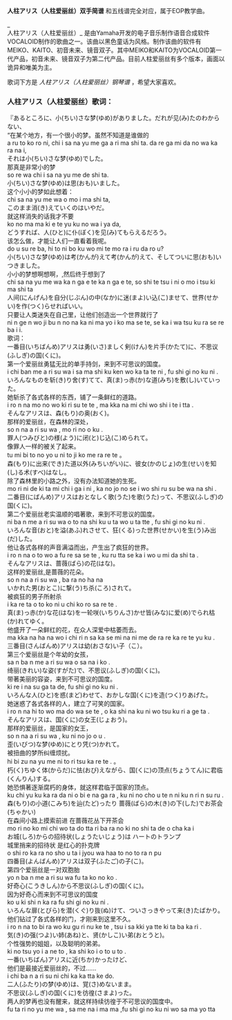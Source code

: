 

**人柱アリス（人柱爱丽丝）双手简谱** 和五线谱完全对应，属于EOP教学曲。

_  
人柱アリス（人柱爱丽丝）_
是由Yamaha开发的电子音乐制作语音合成软件VOCALOID制作的歌曲之一。该曲以黑色童话为风格。制作该曲的软件有MEIKO、KAITO、初音未来、镜音双子。其中MEIKO和KAITO为VOCALOID第一代产品，初音未来、镜音双子为第二代产品。目前人柱爱丽丝有多个版本，画面以诡异和唯美为主。

  
歌词下方是 _人柱アリス（人柱爱丽丝）钢琴谱_ ，希望大家喜欢。

### 人柱アリス（人柱爱丽丝）歌词：

『あるところに、小(ちい)さな梦(ゆめ)がありました。だれが见(み)たのわからない、  
“在某个地方，有一个很小的梦。虽然不知道是谁做的  
a ru to ko ro ni, chi i sa na yu me ga a ri ma shi ta. da re ga mi da no wa ka
ra na i,  
それは小(ちい)さな梦(ゆめ)でした。  
那真是非常小的梦  
so re wa chi i sa na yu me de shi ta.  
小(ちい)さな梦(ゆめ)は思(おも)いました。  
这个小小的梦如此想着：  
chi sa na yu me wa o mo i ma shi ta,  
このまま消(き)えていくのはいやだ。  
就这样消失的话我才不要  
ko no ma ma ki e te yu ku no wa i ya da,  
どうすれば、人(ひと)に仆(ぼく)を见(み)てもらえるだろう。  
该怎么做，才能让人们一直看着我呢。  
do u su re ba, hi to ni bo ku wo mi te mo ra i ru da ro u?  
小(ちい)さな梦(ゆめ)は考(かんが)えて考(かんが)えて、そしてついに思(おも)いつきました。  
小小的梦想啊想啊，,然后终于想到了  
chi sa na yu me wa ka n ga e te ka n ga e te, so shi te tsu i ni o mo i tsu ki
ma shi ta  
人间(にんげん)を自分(じぶん)の中(なか)に迷(まよ)い込(こ)ませて、世界(せかい)を作(つく)らせればいい。  
只要让人类迷失在自己里，让他们创造出一个世界就行了  
ni n ge n wo ji bu n no na ka ni ma yo i ko ma se te, se ka i wa tsu ku ra se
re ba i i.  
歌词：  
一番目(いちばんめ)アリスは勇(いさ)ましく剣(けん)を片手(かたて)に、不思议(ふしぎ)の国(くに)。  
第一个爱丽丝勇猛无比的单手持剑，来到不可思议的国度。  
i chi ban me a ri su wa i sa ma shi ku ken wo ka ta te ni , fu shi gi no ku ni
.  
いろんなものを斩(き)り舍(す)てて、真(ま)っ赤(か)な道(みち)を敷(し)いていった。  
她斩杀了各式各样的东西，铺了一条鲜红的道路。  
i ro n na mo no wo ki ri su te te , ma kka na mi chi wo shi i te i tta .  
そんなアリスは、森(もり)の奥(おく)。  
那样的爱丽丝，在森林的深处，  
so n na a ri su wa , mo ri no o ku .  
罪人(つみびと)の様(よう)に闭(と)じ込(こ)められて。  
像罪人一样的被关了起来。  
tu mi bi to no yo u ni to ji ko me ra re te 。  
森(もり)に出来(でき)た道以外(みちいがい)に、彼女(かのじょ)の生(せい)を知(し)る术(すべ)はなし。  
除了森林里的小路之外，没有办法知道她的生死。  
mo ri ni de ki ta mi chi i ga i ni , ka no jo no se i wo shi ru su be wa na
shi .  
二番目(にばんめ)アリスはおとなしく歌(うた)を歌(うた)って、不思议(ふしぎ)の国(くに)。  
第二个爱丽丝老实温顺的唱著歌，来到不可思议的国度。  
ni ba n me a ri su wa o to na shi ku u ta wo u ta tte , fu shi gi no ku ni .  
いろんな音(おと)を溢(あふ)れさせて、狂(くる)った世界(せかい)を生(う)み出(だ)した。  
他让各式各样的声音满溢而出，产生出了疯狂的世界。  
i ro n na o to wo a fu re sa se te , ku ru tta se ka i wo u mi da shi ta .  
そんなアリスは、蔷薇(ばら)の花(はな)。  
这样的爱丽丝,是蔷薇的花朵。  
so n na a ri su wa , ba ra no ha na  
いかれた男(おとこ)に撃(う)ち杀(ころ)されて。  
被疯狂的男子所射杀  
i ka re ta o to ko ni u chi ko ro sa re te .  
真(ま)っ赤(か)な花(はな)を一轮咲(いちりんさ)かせ皆(みな)に爱(め)でられ枯(か)れてゆく。  
他盛开了一朵鲜红的花，在众人深爱中枯萎而去。  
ma kka na ha na wo i chi ri n sa ka se mi na ni me de ra re ka re te yu ku .  
三番目(さんばんめ)アリスは幼(おさな)い子（こ）。  
第三个爱丽丝是个年幼的女孩，  
sa n ba n me a ri su wa o sa na i ko .  
绮丽(きれい)な姿(すがた)で、不思议(ふしぎ)の国(くに)。  
带著美丽的容姿，来到不可思议的国度。  
ki re i na su ga ta de, fu shi gi no ku ni .  
いろんな人(ひと)を惑(まど)わせて、おかしな国(くに)を造(つく)りあげた。  
她迷惑了各式各样的人，建立了可笑的国家。  
i ro n na hi to wo ma do wa se te , o ka shi na ku ni wo tsu ku ri a ge ta .  
そんなアリスは、国(くに)の女王(じょおう)。  
那样的爱丽丝，是国家的女王，  
so n na a ri su wa , ku ni no jo o u .  
歪(いびつ)な梦(ゆめ)にとり凭(つ)かれて。  
被扭曲的梦所纠缠烦扰。  
hi bi zu na yu me ni to ri tsu ka re te . 。  
朽(く)ちゆく体(からだ)に怯(おび)えながら、国(くに)の顶点(ちょうてん)に君临(くんりん)する。  
她恐惧著逐渐腐朽的身体，就这样君临于国家的顶点。  
ku chi yu ku ka ra da ni o bi e na ga ra , ku ni no cho u te n ni ku n ri n su
ru .  
森(もり)の小道(こみち)を辿(たど)ったり 蔷薇(ばら)の木(き)の下(した)でお茶会(ちゃかい)  
在森间小路上摸索前进 在蔷薇花丛下开茶会  
mo ri no ko mi chi wo ta do tta ri ba ra no ki no shi ta de o cha ka i  
お城(しろ)からの招待状(しょうたいじょう)は ハートのトランプ  
城里捎来的招待状 是红心的扑克牌  
o shi ro ka ra no sho u ta i jyou wa haa to no to ra n pu  
四番目(よんばんめ)アリスは双子(ふたご)の子(こ)。  
第四个爱丽丝是一对双胞胎  
yo n ba n me a ri su wa fu ta ko no ko .  
好奇心(こうきしん)から不思议(ふしぎ)の国(くに)。  
因为好奇心而来到不可思议的国度  
ko u ki shi n ka ra fu shi gi no ku ni .  
いろんな扉(とびら)を潜(くぐ)り抜(ぬ)けて、ついさっきやって来(き)たばかり。  
他们钻过了各式各样的门，才刚来到这里不久。  
i ro n na to bi ra wo ku gu ri nu ke te , tsu i sa kki ya tte ki ta ba ka ri .  
気(き)の强(つよ)い姉(あね)と、贤(かしこ)い弟(おとうと)。  
个性强势的姐姐，以及聪明的弟弟。  
ki no tsu yo i a ne to , ka shi ko i o to u to .  
一番(いちばん)アリスに近(ちか)かったけど、  
他们是最接近爱丽丝的，不过......  
i chi ba n a ri su ni chi ka ka tta ke do.  
二人(ふたり)の梦(ゆめ)は、覚(さ)めないまま。  
不思议(ふしぎ)の国(くに)を彷徨(さまよ)った。  
两人的梦再也没有醒来，就这样持续彷徨于不可思议的国度中。  
fu ta ri no yu me wa , sa me na i ma ma ,fu shi gi no ku ni wo sa ma yo tta

